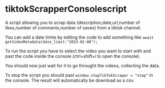 # tiktokScrapperConsolescript
A script allowing you to scrap data (description,date,url,number of likes,number of comments,number of saves) from a tiktok channel.

You can add a date limite by editing the code to add something like `await getVideoMetadata(date_limit:"2023-02-08");`

To run the script you have to select the video you want to start with and past the code inside the console (ctrl+shift+i to open the console).

You should now just wait for it to go throught the videos, collecting the data.

To stop the script you should past `window.stopTikTokScraper = "stop"` in the console. The result will automatically be download as a csv.
